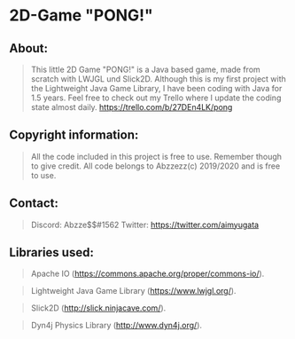 # 2D-Game "PONG!"

## About: 
> This little 2D Game "PONG!" is a Java based game, made from scratch with LWJGL und Slick2D.
> Although this is my first project with the Lightweight Java Game Library, I have been coding with Java for 1.5 years.
> Feel free to check out my Trello where I update the coding state almost daily. 
> https://trello.com/b/27DEn4LK/pong


## Copyright information: 
> All the code included in this project is free to use. Remember though to give credit.
> All code belongs to Abzzezz(c) 2019/2020 and is free to use. 

## Contact:
> Discord: Abzze$$#1562
> Twitter: https://twitter.com/aimyugata

## Libraries used: 

> Apache IO (https://commons.apache.org/proper/commons-io/).

> Lightweight Java Game Library (https://www.lwjgl.org/).

> Slick2D (http://slick.ninjacave.com/).

> Dyn4j Physics Library (http://www.dyn4j.org/).


